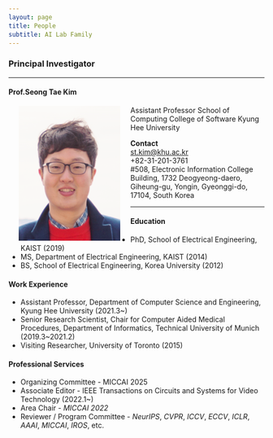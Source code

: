 ```yaml
---
layout: page
title: People 
subtitle: AI Lab Family
---
```


### Principal Investigator
<hr>

#### Prof.Seong Tae Kim
  
<img src="img/SeongTae_Kim.png" width="200" height="265" align="left" hspace="20" />
Assistant Professor          
School of Computing        
College of Software           
Kyung Hee University        

**Contact**  
st.kim@khu.ac.kr  
+82-31-201-3761  
#508, Electronic Information College Building, 1732 Deogyeong-daero, Giheung-gu, Yongin, Gyeonggi-do, 17104, South Korea  
 

<hr>

#### Education 
* PhD, School of Electrical Engineering, KAIST (2019)  
* MS, Department of Electrical Engineering, KAIST (2014)  
* BS, School of Electrical Engineering, Korea University (2012)  
  
#### Work Experience

* Assistant Professor, Department of Computer Science and Engineering, Kyung Hee University (2021.3~)
* Senior Research Scientist, Chair for Computer Aided Medical Procedures, Department of Informatics, Technical University of Munich (2019.3~2021.2)
* Visiting Researcher, University of Toronto (2015)

#### Professional Services
* Organizing Committee - MICCAI 2025
* Associate Editor - IEEE Transactions on Circuits and Systems for Video Technology (2022.1~) 
* Area Chair - _MICCAI 2022_
* Reviewer / Program Committee - _NeurIPS_, _CVPR_, _ICCV_, _ECCV_, _ICLR_, _AAAI_, _MICCAI_, _IROS_, etc. 

